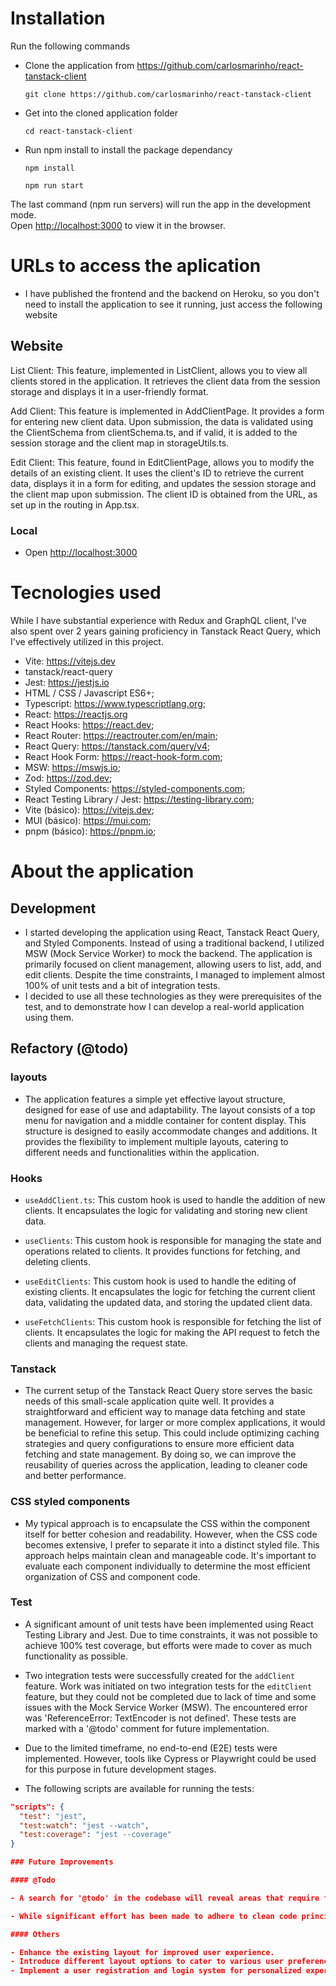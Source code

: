 # Installation

Run the following commands

- Clone the application from https://github.com/carlosmarinho/react-tanstack-client

  ```
  git clone https://github.com/carlosmarinho/react-tanstack-client
  ```

- Get into the cloned application folder

  ```
  cd react-tanstack-client
  ```

- Run npm install to install the package dependancy

  ```
  npm install
  ```

  ```
  npm run start
  ```

The last command (npm run servers) will run the app in the development mode.\
Open [http://localhost:3000](http://localhost:3000) to view it in the browser.

# URLs to access the aplication

- I have published the frontend and the backend on Heroku, so you don't need to install the application to see it running, just access the following website

## Website

List Client: This feature, implemented in ListClient, allows you to view all clients stored in the application. It retrieves the client data from the session storage and displays it in a user-friendly format.

Add Client: This feature is implemented in AddClientPage. It provides a form for entering new client data. Upon submission, the data is validated using the ClientSchema from clientSchema.ts, and if valid, it is added to the session storage and the client map in storageUtils.ts.

Edit Client: This feature, found in EditClientPage, allows you to modify the details of an existing client. It uses the client's ID to retrieve the current data, displays it in a form for editing, and updates the session storage and the client map upon submission. The client ID is obtained from the URL, as set up in the routing in App.tsx.

### Local

- Open [http://localhost:3000](http://localhost:3000)

# Tecnologies used

While I have substantial experience with Redux and GraphQL client, I've also spent over 2 years gaining proficiency in Tanstack React Query, which I've effectively utilized in this project.

- Vite: https://vitejs.dev
- tanstack/react-query
- Jest: https://jestjs.io
- HTML / CSS / Javascript ES6+;
- Typescript: https://www.typescriptlang.org;
- React: https://reactjs.org
- React Hooks: https://react.dev;
- React Router: https://reactrouter.com/en/main;
- React Query: https://tanstack.com/query/v4;
- React Hook Form: https://react-hook-form.com;
- MSW: https://mswjs.io;
- Zod: https://zod.dev;
- Styled Components: https://styled-components.com;
- React Testing Library / Jest: https://testing-library.com;
- Vite (básico): https://vitejs.dev;
- MUI (básico): https://mui.com;
- pnpm (básico): https://pnpm.io;

# About the application

## Development

- I started developing the application using React, Tanstack React Query, and Styled Components. Instead of using a traditional backend, I utilized MSW (Mock Service Worker) to mock the backend. The application is primarily focused on client management, allowing users to list, add, and edit clients. Despite the time constraints, I managed to implement almost 100% of unit tests and a bit of integration tests.
- I decided to use all these technologies as they were prerequisites of the test, and to demonstrate how I can develop a real-world application using them.

## Refactory (@todo)

### layouts

- The application features a simple yet effective layout structure, designed for ease of use and adaptability. The layout consists of a top menu for navigation and a middle container for content display. This structure is designed to easily accommodate changes and additions. It provides the flexibility to implement multiple layouts, catering to different needs and functionalities within the application.

### Hooks

- `useAddClient.ts`: This custom hook is used to handle the addition of new clients. It encapsulates the logic for validating and storing new client data.

- `useClients`: This custom hook is responsible for managing the state and operations related to clients. It provides functions for fetching, and deleting clients.

- `useEditClients`: This custom hook is used to handle the editing of existing clients. It encapsulates the logic for fetching the current client data, validating the updated data, and storing the updated client data.

- `useFetchClients`: This custom hook is responsible for fetching the list of clients. It encapsulates the logic for making the API request to fetch the clients and managing the request state.

### Tanstack

- The current setup of the Tanstack React Query store serves the basic needs of this small-scale application quite well. It provides a straightforward and efficient way to manage data fetching and state management. However, for larger or more complex applications, it would be beneficial to refine this setup. This could include optimizing caching strategies and query configurations to ensure more efficient data fetching and state management. By doing so, we can improve the reusability of queries across the application, leading to cleaner code and better performance.

### CSS styled components

- My typical approach is to encapsulate the CSS within the component itself for better cohesion and readability. However, when the CSS code becomes extensive, I prefer to separate it into a distinct styled file. This approach helps maintain clean and manageable code. It's important to evaluate each component individually to determine the most efficient organization of CSS and component code.

### Test

- A significant amount of unit tests have been implemented using React Testing Library and Jest. Due to time constraints, it was not possible to achieve 100% test coverage, but efforts were made to cover as much functionality as possible.

- Two integration tests were successfully created for the `addClient` feature. Work was initiated on two integration tests for the `editClient` feature, but they could not be completed due to lack of time and some issues with the Mock Service Worker (MSW). The encountered error was 'ReferenceError: TextEncoder is not defined'. These tests are marked with a '@todo' comment for future implementation.

- Due to the limited timeframe, no end-to-end (E2E) tests were implemented. However, tools like Cypress or Playwright could be used for this purpose in future development stages.

- The following scripts are available for running the tests:

```json
"scripts": {
  "test": "jest",
  "test:watch": "jest --watch",
  "test:coverage": "jest --coverage"
}

### Future Improvements

#### @Todo

- A search for '@todo' in the codebase will reveal areas that require further refinement. These markers indicate potential enhancements or necessary adjustments that were identified during development.

- While significant effort has been made to adhere to clean code principles such as DRY (Don't Repeat Yourself), KISS (Keep It Simple, Stupid), and SOLID, there is always room for improvement. Due to time constraints, some aspects of the code were developed more hastily than ideal. Future iterations of this project will focus on further refactoring and optimization.

#### Others

- Enhance the existing layout for improved user experience.
- Introduce different layout options to cater to various user preferences.
- Implement a user registration and login system for personalized experiences.
```
